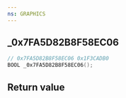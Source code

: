 ```yaml
---
ns: GRAPHICS
---
```

## _0x7FA5D82B8F58EC06

```c
// 0x7FA5D82B8F58EC06 0x1F3CADB0
BOOL _0x7FA5D82B8F58EC06();
```


## Return value
